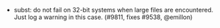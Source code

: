 - subst: do not fail on 32-bit systems when large files are encountered. Just log a warning in this case. (#9811, fixes #9538, @emillon)
